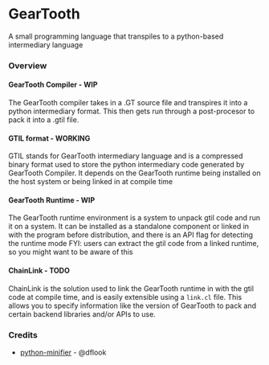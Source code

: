 # GearTooth
A small programming language that transpiles to a python-based intermediary language 

### Overview

#### GearTooth Compiler - WIP
The GearTooth compiler takes in a .GT source file and transpires it into a python intermediary format.
This then gets run through a post-procesor to pack it into a .gtil file.

#### GTIL format - WORKING
GTIL stands for GearTooth intermediary language and is a compressed binary format used to store the python intermediary code generated by GearTooth Compiler.
It depends on the GearTooth runtime being installed on the host system or being linked in at compile time

#### GearTooth Runtime - WIP
The GearTooth runtime environment is a system to unpack gtil code and run it on a system.
It can be installed as a standalone component or linked in with the program before distribution, and there is an API flag for detecting the runtime mode
FYI: users can extract the gtil code from a linked runtime, so you might want to be aware of this

#### ChainLink - TODO
ChainLink is the solution used to link the GearTooth runtime in with the gtil code at compile time, and is easily extensible using a `link.cl` file.
This allows you to specify information like the version of GearTooth to pack and certain backend libraries and/or APIs to use.

### Credits
- [python-minifier](https://github.com/dflook/python-minifier) - @dflook
